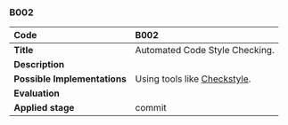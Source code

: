 ### B002

|**Code**           | **B002** |
| :--               | :--      |
|**Title**          | Automated Code Style Checking. |
|**Description**    | |
|**Possible Implementations** | Using tools like [Checkstyle](https://checkstyle.sourceforge.io/).|
|**Evaluation**     | |
|**Applied stage**  | commit|
